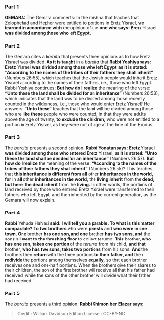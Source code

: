 
### Part 1
<strong>GEMARA:</strong> The Gemara comments: In the mishna that teaches that Zelophehad and Hepher were entitled to portions in Eretz Yisrael, <b>we learned in accordance with</b> the opinion of the <b>one who says: Eretz</b> Yisrael <b>was divided among those who left Egypt.</b>

### Part 2
The Gemara cites a <i>baraita</i> that presents three opinions as to how Eretz Yisrael was divided. <b>As it is taught</b> in a <i>baraita</i> that <b>Rabbi Yoshiya says: Eretz</b> Yisrael <b>was divided among those who left Egypt, as it is stated: “According to the names of the tribes of their fathers they shall inherit”</b> (Numbers 26:55), which teaches that the Jewish people would inherit Eretz Yisrael according to the names of their fathers, i.e., those who left Egypt. Rabbi Yoshiya continues: <b>But how do I realize</b> the meaning of the verse: <b>“Unto these the land shall be divided for an inheritance”</b> (Numbers 26:53), which indicates that the land was to be divided among those recently counted in the wilderness, i.e., those who would enter Eretz Yisrael? He answers: <b>“Unto these”</b> teaches that the land will be divided among those who are <b>like these</b> people who were counted, in that they were adults above the age of twenty, <b>to exclude the children,</b> who were not entitled to a portion in Eretz Yisrael, as they were not of age at the time of the Exodus.

### Part 3
The <i>baraita</i> presents a second opinion. <b>Rabbi Yonatan says: Eretz</b> Yisrael <b>was divided among those who entered Eretz</b> Yisrael, <b>as it is stated: “Unto these the land shall be divided for an inheritance”</b> (Numbers 26:53). <b>But how do I realize</b> the meaning of the verse: <b>“According to the names of the tribes of their fathers they shall inherit”</b> (Numbers 26:55)? This teaches that <b>this inheritance is different from all</b> other <b>inheritances in the world, for</b> in <b>all</b> other <b>inheritances in the world,</b> the <b>living inherit</b> from the <b>dead, but here, the dead inherit</b> from the <b>living.</b> In other words, the portions of land received by those who entered Eretz Yisrael were transferred to their fathers who left Egypt, and then inherited by the current generation, as the Gemara will now explain.

### Part 4
<b>Rabbi</b> Yehuda HaNasi <b>said: I will tell you a parable. To what is this matter comparable? To two brothers</b> who were <b>priests</b> and <b>who were in one town. One</b> brother <b>has one son, and one</b> brother <b>has two sons, and</b> the sons all <b>went to the threshing floor</b> to collect <i>teruma</i>. <b>This</b> brother, <b>who has one son, takes one portion</b> of the <i>teruma</i> from his child, <b>and that</b> brother, <b>who has two sons, takes two portions</b> from his sons. <b>And</b> the brothers then <b>return</b> with the three portions <b>to their father, and</b> then <b>redivide</b> the portions among themselves <b>equally,</b> so that each brother receives one and one-half portions. When the brothers give their shares to their children, the son of the first brother will receive all that his father had received, while the sons of the other brother will divide what their father had received.

### Part 5
The <i>baraita</i> presents a third opinion. <b>Rabbi Shimon ben Elazar says:</b>

>Credit : William Davidson Edition
>License : CC-BY-NC